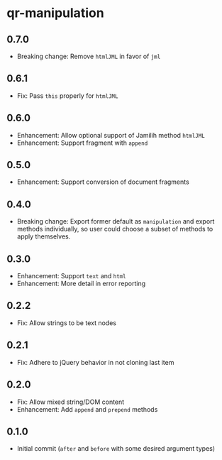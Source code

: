 # qr-manipulation

## 0.7.0

- Breaking change: Remove `htmlJML` in favor of `jml`

## 0.6.1

- Fix: Pass `this` properly for `htmlJML`

## 0.6.0

- Enhancement: Allow optional support of Jamilih method `htmlJML`
- Enhancement: Support fragment with `append`

## 0.5.0

- Enhancement: Support conversion of document fragments

## 0.4.0

- Breaking change: Export former default as `manipulation` and export methods
  individually, so user could choose a subset of methods to apply themselves.

## 0.3.0

- Enhancement: Support `text` and `html`
- Enhancement: More detail in error reporting

## 0.2.2

- Fix: Allow strings to be text nodes

## 0.2.1

- Fix: Adhere to jQuery behavior in not cloning last item

## 0.2.0

- Fix: Allow mixed string/DOM content
- Enhancement: Add `append` and `prepend` methods

## 0.1.0

- Initial commit (`after` and `before` with some desired argument types)
